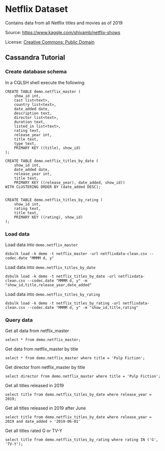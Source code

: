 # Netflix Dataset

Contains data from all Netflix titles and movies as of 2019

Source: https://www.kaggle.com/shivamb/netflix-shows

License: [Creative Commons: Public Domain](https://creativecommons.org/publicdomain/zero/1.0/)

## Cassandra Tutorial

### Create database schema 

In a CQLSH shell execute the following
```
CREATE TABLE demo.netflix_master (
    show_id int,
    cast list<text>,
    country list<text>,
    date_added date,
    description text,
    director list<text>,
    duration text,
    listed_in list<text>,
    rating text,
    release_year int,
    title text,
    type text,
    PRIMARY KEY ((title), show_id)
);

CREATE TABLE demo.netflix_titles_by_date (
    show_id int,
    date_added date,
    release_year int,
    title text,
    PRIMARY KEY ((release_year), date_added, show_id))
WITH CLUSTERING ORDER BY (date_added DESC);


CREATE TABLE demo.netflix_titles_by_rating (
    show_id int,
    rating text,
    title text,
    PRIMARY KEY ((rating), show_id)
);
```

### Load data 

Load data into `demo.netflix_master`
```
dsbulk load -k demo -t netflix_master -url netflixdata-clean.csv --codec.date "MMMM d, y"
```

Load data into `demo.netflix_titles_by_date`
```
dsbulk load -k demo -t netflix_titles_by_date -url netflixdata-clean.csv --codec.date "MMMM d, y" -m "show_id,title,release_year,date_added"
```

Load data into `demo.netflix_titles_by_rating`
```
dsbulk load -k demo -t netflix_titles_by_rating -url netflixdata-clean.csv --codec.date "MMMM d, y" -m "show_id,title,rating"
```

### Query data

Get all data from netflix_master
```
select * from demo.netflix_master;
```

Get data from netflix_master by title
```
select * from demo.netflix_master where title = 'Pulp Fiction';
```

Get director from netflix_master by title
```
select director from demo.netflix_master where title = 'Pulp Fiction';
```

Get all titles released in 2019
```
select title from demo.netflix_titles_by_date where release_year = 2019;
```

Get all titles released in 2019 after June
```
select title from demo.netflix_titles_by_date where release_year = 2019 and date_added > '2019-06-01'
```

Get all titles rated G or TV-Y
```
select title from demo.netflix_titles_by_rating where rating IN ('G', 'TV-Y');
```
